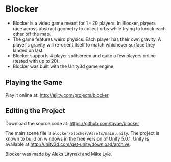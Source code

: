 Blocker
=======

- Blocker is a video game meant for 1 - 20 players. In Blocker, players race across abstract geometry to collect orbs while trying to knock each other off the map. 
- The game features weird physics. Each player has their own gravity. A player's gravity will re-orient itself to match whichever surface they landed on last.
- Blocker supports 4 player splitscreen and quite a few players online (tested with up to 20).
- Blocker was built with the Unity3d game engine.

Playing the Game
----------------
Play it online at: http://ajlity.com/projects/blocker

Editing the Project
-------------------
Download the source code at: https://github.com/tavoe/blocker

The main scene file is ```blocker/blocker/Assets/main.unity```. 
The project is known to build on windows in the free version of Unity 5.0.1. 
Unity is available at http://unity3d.com/get-unity/download/archive.

Blocker was made by Aleks Litynski and Mike Lyle.

